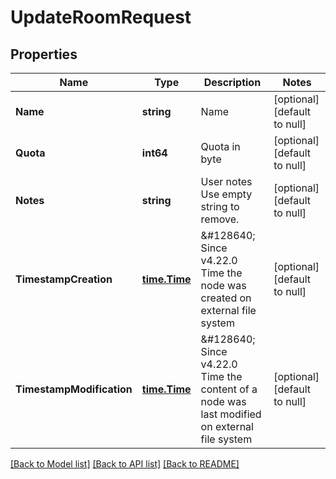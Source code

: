 # UpdateRoomRequest

## Properties
Name | Type | Description | Notes
------------ | ------------- | ------------- | -------------
**Name** | **string** | Name | [optional] [default to null]
**Quota** | **int64** | Quota in byte | [optional] [default to null]
**Notes** | **string** | User notes  Use empty string to remove. | [optional] [default to null]
**TimestampCreation** | [**time.Time**](time.Time.md) | &amp;#128640; Since v4.22.0  Time the node was created on external file system | [optional] [default to null]
**TimestampModification** | [**time.Time**](time.Time.md) | &amp;#128640; Since v4.22.0  Time the content of a node was last modified on external file system | [optional] [default to null]

[[Back to Model list]](../README.md#documentation-for-models) [[Back to API list]](../README.md#documentation-for-api-endpoints) [[Back to README]](../README.md)

